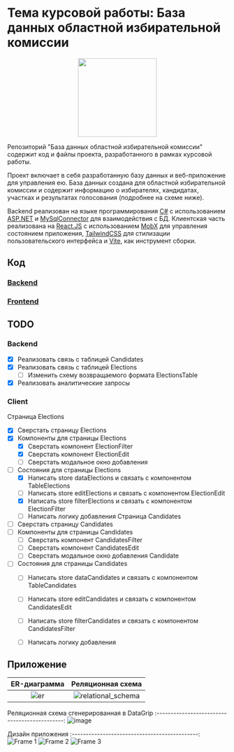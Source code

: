 # Тема курсовой работы: База данных областной избирательной комиссии
<p align="center">
  <img width="180" src="https://user-images.githubusercontent.com/63536056/233803790-e79058ec-2113-469c-8c6d-42f6bbde1c99.svg" />
</p>
Репозиторий "База данных областной избирательной комиссии" содержит код и файлы проекта, разработанного в рамках курсовой работы.

Проект включает в себя разработанную базу данных и веб-приложение для управления ею. База данных создана для областной избирательной комиссии и содержит информацию о избирателях, кандидатах, участках и результатах голосования (подробнее на схеме ниже).

Backend реализован на языке программирования [C#](https://dotnet.microsoft.com/en-us/languages/csharp) с использованием [ASP.NET](https://dotnet.microsoft.com/en-us/apps/aspnet) и [MySqlConnector](https://mysqlconnector.net/) для взаимодействия с БД. Клиентская часть реализована на [React.JS](https://react.dev/) с использованием [MobX](https://mobx.js.org/README.html) для управления состоянием приложения, [TailwindCSS](https://tailwindcss.com/) для стилизации пользовательского интерфейса и [Vite](https://vite-docs-ru.vercel.app/), как инструмент сборки.

## Код
### [Backend](App/Backend/ElectionBack/ElectionBack)
### [Frontend](App/Client/ElectionClient)

## TODO
### Backend
- [x] Реализовать связь с таблицей Candidates
- [x] Реализовать связь с таблицей Elections
  - [ ] Изменить схему возвращаемого формата ElectionsTable
- [x] Реализовать аналитические запросы
### Client
Страница Elections
- [x] Сверстать страницу Elections
- [x] Компоненты для страницы Elections
  - [x] Сверстать компонент ElectionFilter
  - [x] Сверстать компонент ElectionEdit
  - [ ] Сверстать модальное окно добавления
- [ ] Состояния для страницы Elections
  - [x] Написать store dataElections и связать с компонентом TableElections
  - [ ] Написать store editElections и связать с компонентом ElectionEdit
  - [x] Написать store filterElections и связать с компонентом ElectionFilter
  - [ ] Написать логику добавления
Страница Candidates
- [ ] Сверстать страницу Candidates
- [ ] Компоненты для страницы Candidates
  - [ ] Сверстать компонент CandidatesFilter
  - [ ] Сверстать компонент CandidatesEdit
  - [ ] Сверстать модальное окно добавления Candidate
- [ ] Состояния для страницы Candidates
  - [ ] Написать store dataCandidates и связать с компонентом TableCandidates
  - [ ] Написать store editCandidates и связать с компонентом CandidatesEdit
  - [ ] Написать store filterCandidates и связать с компонентом CandidatesFilter
  - [ ] Написать логику добавления


## Приложение
ER-диаграмма               | Реляционная схема
:-------------------------:|:-------------------------:
![er](https://user-images.githubusercontent.com/63536056/233777829-98685fc0-6b44-48d3-aba5-1a2929353ff5.png)|![relational_schema](https://user-images.githubusercontent.com/63536056/233777865-eba06628-5db3-4936-ba36-9ecec6dc43b1.png)

Реляционная схема сгенерированная в DataGrip
:---------------------------------------------:
![image](https://user-images.githubusercontent.com/63536056/233778047-d79873e9-dd8d-474d-b0a6-2e52ec1c964b.png)

Дизайн приложения
:---------------------------------------------:
![Frame 1](https://user-images.githubusercontent.com/63536056/229291617-7175c379-7a77-4542-adc6-fc505d74a7f0.jpg)
![Frame 2](https://user-images.githubusercontent.com/63536056/229291625-9581ed89-079e-4129-be35-5e619b0ab9de.jpg)
![Frame 3](https://user-images.githubusercontent.com/63536056/229291641-92121be2-ec5c-4ae5-a70c-e3baa7add310.jpg)
